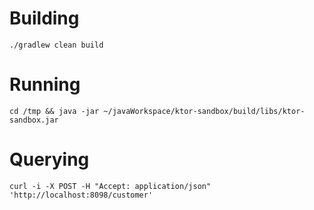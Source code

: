 # Building
```
./gradlew clean build
```

# Running
```
cd /tmp && java -jar ~/javaWorkspace/ktor-sandbox/build/libs/ktor-sandbox.jar
```

# Querying
```
curl -i -X POST -H "Accept: application/json" 'http://localhost:8098/customer'
```